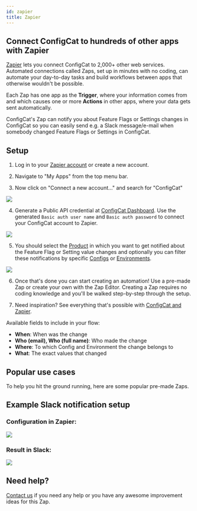 ```yaml
---
id: zapier
title: Zapier
---
```

## Connect ConfigCat to hundreds of other apps with Zapier

[Zapier](https://zapier.com/apps/configcat/integrations) lets you connect ConfigCat to 2,000+ other web services. Automated connections called Zaps, set up in minutes with no coding, can automate your day-to-day tasks and build workflows between apps that otherwise wouldn't be possible.

Each Zap has one app as the **Trigger**, where your information comes from and which causes one or more **Actions** in other apps, where your data gets sent automatically. 

ConfigCat's Zap can notify you about Feature Flags or Settings changes in ConfigCat so you can easily send e.g. a Slack message/e-mail when somebody changed Feature Flags or Settings in ConfigCat.


## Setup

1. Log in to your [Zapier account](https://zapier.com/sign-up) or create a new account.

2. Navigate to "My Apps" from the top menu bar.

3. Now click on "Connect a new account..." and search for "ConfigCat"
<img src="../../img/zapier_signin.png"/>

4. Generate a Public API credential at [ConfigCat Dashboard](https://app.configcat.com/my-account/public-api-credentials). Use the generated `Basic auth user name` and `Basic auth password` to connect your ConfigCat account to Zapier.
<img src="../../img/zapier_auth.png"/>

5. You should select the [Product](main-concepts/#product) in which you want to get notified about the Feature Flag or Setting value changes and optionally you can filter these notifications by specific [Configs](main-concepts/#config) or [Environments](main-concepts/#environment).
<img src="../../img/zapier_customize.png"/>

6. Once that's done you can start creating an automation! Use a pre-made Zap or create your own with the Zap Editor. Creating a Zap requires no coding knowledge and you'll be walked step-by-step through the setup. 

7. Need inspiration? See everything that's possible with [ConfigCat and Zapier](https://zapier.com/apps/configcat/integrations).


Available fields to include in your flow:
* **When**: When was the change
* **Who (email), Who (full name)**: Who made the change
* **Where**: To which Config and Environment the change belongs to
* **What**: The exact values that changed

## Popular use cases
To help you hit the ground running, here are some popular pre-made Zaps.

<script src="https://zapier.com/zapbook/embed/widget.js?services=configcat&container=true&limit=5,"></script>

## Example Slack notification setup
### Configuration in Zapier:
<img src="../../img/zapier_config.png"/>

### Result in Slack:
<img src="../../img/zapier_slack.png"/>

## Need help?
[Contact us](https://configcat.com/support) if you need any help or you have any awesome improvement ideas for this Zap.
